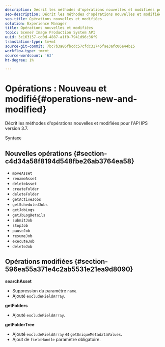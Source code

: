```yaml
---
description: Décrit les méthodes d'opérations nouvelles et modifiées pour l'API IPS version 3.7.
seo-description: Décrit les méthodes d'opérations nouvelles et modifiées pour l'API IPS version 3.7.
seo-title: Opérations nouvelles et modifiées
solution: Experience Manager
title: Opérations nouvelles et modifiées
topic: Scene7 Image Production System API
uuid: 3c163157-cd0d-4887-a1f0-7941d96c36f9
translation-type: tm+mt
source-git-commit: 7bc7b3a86fbcdc57cfdc31745fae3afc06e44b15
workflow-type: tm+mt
source-wordcount: '63'
ht-degree: 1%

---
```



# Opérations : Nouveau et modifié{#operations-new-and-modified}

Décrit les méthodes d&#39;opérations nouvelles et modifiées pour l&#39;API IPS version 3.7.

Syntaxe

## Nouvelles opérations {#section-c4d34a58f8194d548fbe26ab3764ea58}

* `moveAsset`
* `renameAsset`
* `deleteAsset`
* `createFolder`
* `deleteFolder`
* `getActiveJobs`
* `getScheduledJobs`
* `getJobLogs`
* `getJbLogDetails`
* `submitJob`
* `stopJob`
* `pauseJob`
* `resumeJob`
* `executeJob`
* `deleteJob`

## Opérations modifiées {#section-596ea55a371e4c2ab5531e21ea9d8090}

**searchAsset**

* Suppression du paramètre `name`.
* Ajouté `excludeFieldArray`.

**getFolders**

* Ajouté `excludeFieldArray`.

**getFolderTree**

* Ajouté `excludeFieldArray` et `getUniqueMetadataValues`.
* Ajout de `fieldHandle` paramètre obligatoire.

